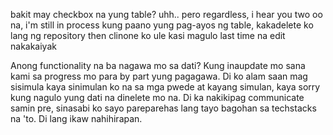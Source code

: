 bakit may checkbox na yung table? uhh.. pero regardless, i hear you two oo na, i'm still in process kung paano yung pag-ayos ng table, kakadelete ko lang ng repository then clinone ko ule kasi magulo last time na edit nakakaiyak 


Anong functionality na ba nagawa mo sa dati? Kung inaupdate mo sana kami sa progress mo para by part yung pagagawa. Di ko alam saan mag sisimula kaya sinimulan ko na sa mga pwede at kayang simulan, kaya sorry kung nagulo yung dati na dinelete mo na. Di ka nakikipag communicate samin pre, sinasabi ko sayo pareparehas lang tayo bagohan sa techstacks na 'to. Di lang ikaw nahihirapan. 
